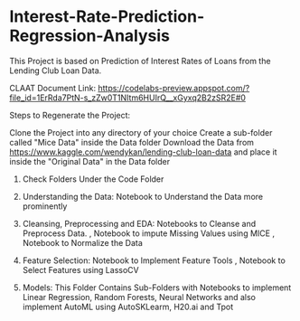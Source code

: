 # Interest-Rate-Prediction-Regression-Analysis
This Project is based on Prediction of Interest Rates of Loans from the Lending Club Loan Data.

CLAAT Document Link: https://codelabs-preview.appspot.com/?file_id=1ErRda7PtN-s_zZw0T1NItm6HUIrQ__xGyxq2B2zSR2E#0

Steps to Regenerate the Project:

Clone the Project into any directory of your choice
Create a sub-folder called "Mice Data" inside the Data folder
Download the Data from https://www.kaggle.com/wendykan/lending-club-loan-data and place it inside the "Original Data" in the Data folder
1. Check Folders Under the Code Folder

2. Understanding the Data: Notebook to Understand the Data more prominently

3. Cleansing, Preprocessing and EDA: Notebooks to Cleanse and Preprocess Data. , Notebook to impute Missing Values using MICE , Notebook to Normalize the Data

4. Feature Selection: Notebook to Implement Feature Tools , Notebook to Select Features using LassoCV

5. Models: This Folder Contains Sub-Folders with Notebooks to implement Linear Regression, Random Forests, Neural Networks and also implement AutoML using AutoSKLearm, H20.ai and Tpot
